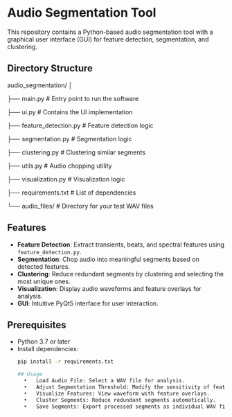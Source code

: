 # Audio Segmentation Tool

This repository contains a Python-based audio segmentation tool with a graphical user interface (GUI) for feature detection, segmentation, and clustering.

## Directory Structure

audio_segmentation/
│

├── main.py               # Entry point to run the software

├── ui.py                 # Contains the UI implementation

├── feature_detection.py  # Feature detection logic

├── segmentation.py       # Segmentation logic

├── clustering.py         # Clustering similar segments

├── utils.py              # Audio chopping utility

├── visualization.py      # Visualization logic

├── requirements.txt      # List of dependencies

└── audio_files/          # Directory for your test WAV files

## Features

- **Feature Detection**: Extract transients, beats, and spectral features using `feature_detection.py`.
- **Segmentation**: Chop audio into meaningful segments based on detected features.
- **Clustering**: Reduce redundant segments by clustering and selecting the most unique ones.
- **Visualization**: Display audio waveforms and feature overlays for analysis.
- **GUI**: Intuitive PyQt5 interface for user interaction.

## Prerequisites

- Python 3.7 or later
- Install dependencies:
  ```bash
  pip install -r requirements.txt

  ## Usage
	•	Load Audio File: Select a WAV file for analysis.
	•	Adjust Segmentation Threshold: Modify the sensitivity of feature detection.
	•	Visualize Features: View waveform with feature overlays.
	•	Cluster Segments: Reduce redundant segments automatically.
	•	Save Segments: Export processed segments as individual WAV files.
